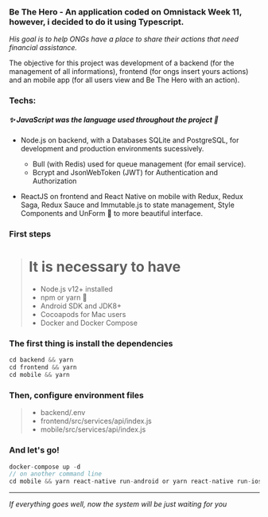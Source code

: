 ### Be The Hero - An application coded on Omnistack Week 11, however, i decided to do it using Typescript.

*His goal is to help ONGs have a place to share their actions that need financial assistance.*

The objective for this project was development of a backend (for the management of all informations), frontend (for ongs insert yours actions) and an mobile app (for all users view and Be The Hero with an action).

### Techs:
##### :sparkles: JavaScript was the language used throughout the project :revolving_hearts:

* Node.js on backend, with a Databases SQLite and PostgreSQL, for development and production environments sucessively.
  * Bull (with Redis) used for queue management (for email service).
  * Bcrypt and JsonWebToken (JWT) for Authentication and Authorization

* ReactJS on frontend and React Native on mobile with Redux, Redux Saga, Redux Sauce and Immutable.js to state management, Style Components and UnForm :revolving_hearts: to more beautiful interface.

### First steps

> # It is necessary to have
> - Node.js v12+ installed
> - npm or yarn :revolving_hearts:
> - Android SDK and JDK8+
> - Cocoapods for Mac users
> - Docker and Docker Compose

### The first thing is install the dependencies
  
```js
cd backend && yarn
cd frontend && yarn
cd mobile && yarn
```

### Then, configure environment files

>  * backend/.env
>  * frontend/src/services/api/index.js
>  * mobile/src/services/api/index.js

### And let's go!

```js
docker-compose up -d
// on another command line
cd mobile && yarn react-native run-android or yarn react-native run-ios
```


***

*If everything goes well, now the system will be just waiting for you*